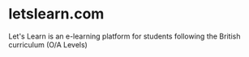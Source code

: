# letslearn.com
Let's Learn is an e-learning platform for students following the British curriculum (O/A Levels)
